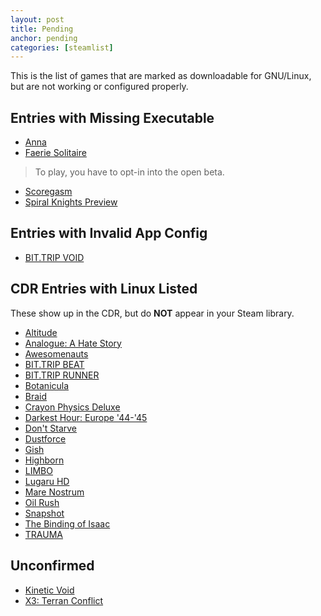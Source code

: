 ```yaml
---
layout: post
title: Pending
anchor: pending
categories: [steamlist]
---
```


This is the list of games that are marked as downloadable for GNU/Linux, but are not working or configured properly.

Entries with Missing Executable
-------------------------------

- [Anna](http://store.steampowered.com/app/217690/)
- [Faerie Solitaire](http://store.steampowered.com/app/38600/)
> To play, you have to opt-in into the open beta.

- [Scoregasm](http://store.steampowered.com/app/202410/)
- [Spiral Knights Preview](http://store.steampowered.com/app/99920/)

Entries with Invalid App Config
-------------------------------

- [BIT.TRIP VOID](http://store.steampowered.com/app/205070/)

CDR Entries with Linux Listed
------------------------------

These show up in the CDR, but do **NOT** appear in your Steam library.

- [Altitude](store.steampowered.com/app/41300/)
- [Analogue: A Hate Story](http://store.steampowered.com/app/209370/)
- [Awesomenauts](http://store.steampowered.com/app/204300/)
- [BIT.TRIP BEAT](http://store.steampowered.com/app/63700/)
- [BIT.TRIP RUNNER](http://store.steampowered.com/app/63710/)
- [Botanicula](http://store.steampowered.com/app/207690/)
- [Braid](http://store.steampowered.com/app/26800/)
- [Crayon Physics Deluxe](http://store.steampowered.com/app/26900/)
- [Darkest Hour: Europe '44-'45](http://store.steampowered.com/app/1280/)
- [Don't Starve](http://store.steampowered.com/app/219740/)
- [Dustforce](http://store.steampowered.com/app/65300/)
- [Gish](http://store.steampowered.com/app/9500/)
- [Highborn](http://store.steampowered.com/app/209850)
- [LIMBO](http://store.steampowered.com/app/48000/)
- [Lugaru HD](http://store.steampowered.com/app/25010/)
- [Mare Nostrum](http://store.steampowered.com/app/1230/)
- [Oil Rush](http://store.steampowered.com/app/200390/)
- [Snapshot](http://store.steampowered.com/app/204220/)
- [The Binding of Isaac](http://store.steampowered.com/app/113200/)
- [TRAUMA](http://store.steampowered.com/app/98100/)

Unconfirmed
-----------

- [Kinetic Void](http://store.steampowered.com/app/227160/)
- [X3: Terran Conflict](http://store.steampowered.com/app/2820/)
